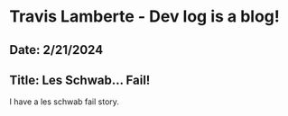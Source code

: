 # Travis Lamberte - Dev log is a blog!

## Date: 2/21/2024

## Title: Les Schwab... Fail!

I have a les schwab fail story.

